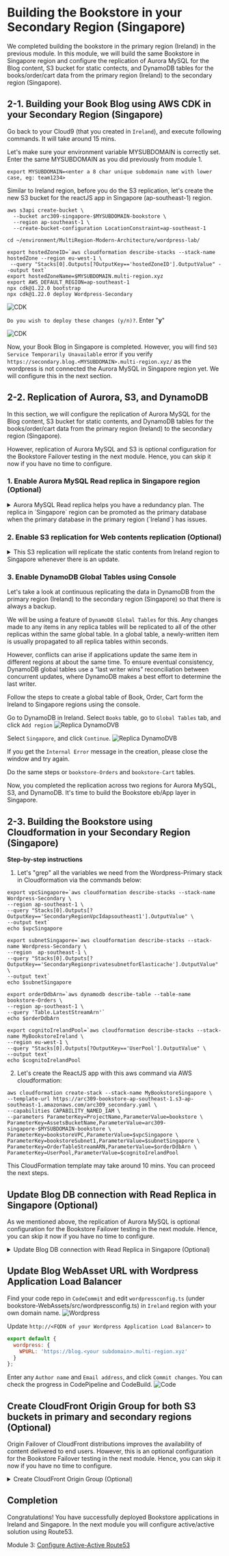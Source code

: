 # Building the Bookstore in your Secondary Region (Singapore)

We completed building the bookstore in the primary region (Ireland) in the previous module. In this module, we will build the same Bookstore in Singapore region and configure the replication of Aurora MySQL for the Blog content, S3 bucket for static contects, and DynamoDB tables for the books/order/cart data from the primary region (Ireland) to the secondary region (Singapore).

## 2-1. Building your Book Blog using AWS CDK in your Secondary Region (Singapore)

Go back to your Cloud9 (that you created in `Ireland`), and execute following commands. It will take around 15 mins.

<!--
* **hostedZoneID**: Get this information from the output of CDK or CloudFormation in the module 1. (eg.Z7VDWLHBQQSCF)
![CDK](../images/02-cdk-01.png)
* Your `MYSUBDOMAIN` was previously exported in module 1.
-->

Let's make sure your environment variable MYSUBDOMAIN is correctly set. Enter the same MYSUBDOMAIN as you did previously from module 1.

```
export MYSUBDOMAIN=<enter a 8 char unique subdomain name with lower case, eg: team1234>
```

Similar to Ireland region, before you do the S3 replication, let's create the new S3 bucket for the reactJS app in Singapore (ap-southeast-1) region.

```
aws s3api create-bucket \
  --bucket arc309-singapore-$MYSUBDOMAIN-bookstore \
  --region ap-southeast-1 \
  --create-bucket-configuration LocationConstraint=ap-southeast-1
```

```
cd ~/environment/MultiRegion-Modern-Architecture/wordpress-lab/

export hostedZoneID=`aws cloudformation describe-stacks --stack-name hostedZone --region eu-west-1 \
 --query "Stacks[0].Outputs[?OutputKey=='hostedZoneID'].OutputValue" --output text`
export hostedZoneName=$MYSUBDOMAIN.multi-region.xyz
export AWS_DEFAULT_REGION=ap-southeast-1
npx cdk@1.22.0 bootstrap
npx cdk@1.22.0 deploy Wordpress-Secondary
```

![CDK](../images/02-cdk-02.png)

`Do you wish to deploy these changes (y/n)?`. Enter "**y**"

![CDK](../images/02-cdk-03.png)

Now, your Book Blog in Singapore is completed. However, you will find `503 Service Temporarily Unavailable` error if you verify `https://secondary.blog.<MYSUBDOMAIN>.multi-region.xyz/` as the wordpress is not connected the Aurora MySQL in Singapore region yet. We will configure this in the next section.

## 2-2. Replication of Aurora, S3, and DynamoDB

In this section, we will configure the replication of Aurora MySQL for the Blog content, S3 bucket for static contents, and DynamoDB tables for the books/order/cart data from the primary region (Ireland) to the secondary region (Singapore).

However, replication of Aurora MySQL and S3 is optional configuration for the Bookstore Failover testing in the next module. Hence, you can skip it now if you have no time to configure.

### 1. Enable Aurora MySQL Read replica in Singapore region (Optional)

<details><summary>
Aurora MySQL Read replica helps you have a redundancy plan. The replica in `Singapore` region can be promoted as the primary database when the primary database in the primary region (`Ireland`) has issues.</summary>

Go back to Cloud9, and execute the following commands to enable the read replica of Aurora MySQL in `Singapore` region
from Ireland region using the AWS CLI.

- `replication-source-identifier`: Get from Cloudformation stack `Wordpress-Primary` in Ireland Region. Or use the following command in Cloud9.

```
export ReplicationSourceIdentifier=`aws cloudformation describe-stacks --stack-name Wordpress-Primary --region eu-west-1 \
    --query "Stacks[0].Outputs[?OutputKey=='RDSreplicationsourceidentifier'].OutputValue" --output text`
echo $ReplicationSourceIdentifier
```

- `vpc-security-group-ids`: Get from Cloudformation stack `Wordpress-Secondary` in Singapore Region. Or use the following command in Cloud9.

```
export VpcSecurityGroupIds=`aws cloudformation describe-stacks --stack-name Wordpress-Secondary --region ap-southeast-1 \
    --query "Stacks[0].Outputs[?OutputKey=='WordpressDBsecurityGroupId'].OutputValue" --output text`
echo $VpcSecurityGroupIds
```

CLI to create read replica of Aurora MySQL in Singapore region.

```
aws rds create-db-cluster \
  --db-cluster-identifier arc309-replica-cluster \
  --engine aurora \
  --replication-source-identifier $ReplicationSourceIdentifier \
  --vpc-security-group-ids $VpcSecurityGroupIds \
  --db-subnet-group-name secondaryregion-wordpressdb-subnetgroup \
  --source-region eu-west-1 \
  --region ap-southeast-1
```

Verify the RDS replication cluster is created in Singapore region.

```
aws rds describe-db-clusters --db-cluster-identifier arc309-replica-cluster --region ap-southeast-1
```

Create RDS read replica instance.

```
aws rds create-db-instance \
  --db-instance-identifier arc309-replica-instance \
  --db-cluster-identifier arc309-replica-cluster \
  --db-instance-class db.t3.small \
  --engine aurora \
  --region ap-southeast-1
```

Verify RDS cluster creation in [RDS console in Singapore region](https://ap-southeast-1.console.aws.amazon.com/rds/home?region=ap-southeast-1#databases:).
![Replica Aurora](../images/02-replica-01.png)

Provisioning the Aurora replica instance can take a while takes for a while, you can procced the next step while the instance is being deployed.

</details>

### 2. Enable S3 replication for Web contents replication (Optional)

<details><summary>This S3 replication will replicate the static contents from Ireland region to Singapore whenever there is an update. </summary>

Follow the steps to enable the S3 replication using the AWS CLI in Cloud9. The destination bucket name should be `your bucket name in Singarpore` that you created above such as `arc309-singapore-$MYSUBDOMAIN-bookstore`.

```bash
aws s3api put-bucket-versioning \
  --bucket arc309-singapore-$MYSUBDOMAIN-bookstore \
  --versioning-configuration Status=Enabled
```

```bash
aws s3 website s3://<arc309-singapore-$MYSUBDOMAIN-bookstore>/ --index-document index.html
```

<!-- $ aws iam create-role \
--role-name crrRole \
--assume-role-policy-document file://s3-role-trust-policy.json

$ aws iam put-role-policy \
--role-name crrRole \
--policy-document file://s3-role-permissions-policy.json \
--policy-name crrRolePolicy \ -->

Add replication configuration to the source bucket in Ireland region. Save the following JSON in a file called replication.json to the your Cloud9. You need S3 replication role ARN for this exercise. You can find it in the output table of your CloudFormation stack (MyBookstoreIreland) in Ireland or execute following command in the Cloud9.

```bash
export ReplicationArnRole=`aws cloudformation describe-stacks --stack-name MyBookstoreIreland --region eu-west-1 \
     --query "Stacks[0].Outputs[?OutputKey=='S3replicationRole'].OutputValue" --output text`
```

copy and paste the following command to create a replication.json file:

```
echo '{
  "Role": "'$ReplicationArnRole'",
  "Rules": [
    {
      "Status": "Enabled",
      "Priority": 1,
      "DeleteMarkerReplication": { "Status": "Disabled" },
      "Filter": {},
      "Destination": {
        "Bucket": "arn:aws:s3:::arc309-singapore-'$MYSUBDOMAIN'-bookstore"
      }
    }
  ]
}' > replication.json
```

```
aws s3api put-bucket-replication \
  --replication-configuration file://replication.json \
  --bucket arc309-ireland-$MYSUBDOMAIN-bookstore
```

You can check the replication configuration in S3 console.
![Replica S3](../images/02-replica-02.png)

S3 doesn't replicate objects retroactively. S3 Objects that existed before you added the replication configuration to the bucket aren't replicated to the new desination bucket. Hence, you need to sync the existing content to the new bucket in Singapore with following command.

```bash
aws s3 sync s3://arc309-ireland-$MYSUBDOMAIN-bookstore s3://arc309-singapore-$MYSUBDOMAIN-bookstore
```

</details>

### 3. Enable DynamoDB Global Tables using Console

Let's take a look at continuous replicating the data in DynamoDB from the primary region (Ireland) to the
secondary region (Singapore) so that there is always a backup.

We will be using a feature of `DynamoDB Global Tables` for this. Any changes
made to any items in any replica tables will be replicated to all of the other
replicas within the same global table. In a global table, a newly-written item is
usually propagated to all replica tables within seconds.

However, conflicts can arise if applications update the same item in different
regions at about the same time. To ensure eventual consistency, DynamoDB global tables
use a “last writer wins” reconciliation between concurrent updates, where DynamoDB makes
a best effort to determine the last writer.

Follow the steps to create a global table of Book, Order, Cart form the Ireland to Singapore regions using the console.

Go to DynamoDB in Ireland. Select `Books` table, go to `Global Tables` tab, and click `Add region`
![Replica DynamoDVB](../images/02-replica-03.png)

Select `Singapore`, and click `Continue`.
![Replica DynamoDVB](../images/02-replica-04.png)

If you get the `Internal Error` message in the creation, please close the window and try again.

Do the same steps or `bookstore-Orders` and `bookstore-Cart` tables.

<!-- aws dynamodb create-table \
    --table-name <Books table name> \
    --attribute-definitions \
        AttributeName=id,AttributeType=S \
        AttributeName=category,AttributeType=S \
    --key-schema \
        AttributeName=id,KeyType=HASH \
    --provisioned-throughput \
        ReadCapacityUnits=1,WriteCapacityUnits=1 \
    --global-secondary-indexes IndexName=category-index,KeySchema=[{AttributeName=category,KeyType=HASH}],Projection={ProjectionType=ALL},ProvisionedThroughput={ReadCapacityUnits=1,WriteCapacityUnits=1} \
    --stream-specification StreamEnabled=true,StreamViewType=NEW_AND_OLD_IMAGES \
    --region <region2>

aws dynamodb create-table \
    --table-name <Order table name> \
    --attribute-definitions \
        AttributeName=customerId,AttributeType=S \
        AttributeName=orderId,AttributeType=S \
    --key-schema \
        AttributeName=customerId,KeyType=HASH \
        AttributeName=orderId,KeyType=RANGE \
    --provisioned-throughput \
        ReadCapacityUnits=1,WriteCapacityUnits=1 \
    --stream-specification StreamEnabled=true,StreamViewType=NEW_AND_OLD_IMAGES \
    --region <region2>

aws dynamodb create-table \
    --table-name <Cart table name> \
    --attribute-definitions \
        AttributeName=customerId,AttributeType=S \
        AttributeName=bookId,AttributeType=S \
    --key-schema \
        AttributeName=customerId,KeyType=HASH \
        AttributeName=bookId,KeyType=RANGE \
    --provisioned-throughput \
        ReadCapacityUnits=1,WriteCapacityUnits=1 \
    --stream-specification StreamEnabled=true,StreamViewType=NEW_AND_OLD_IMAGES \
    --region <region2>

aws dynamodb create-global-table \
    --global-table-name <Book table name>  \
    --replication-group RegionName=<region1> RegionName=<region2> \
    --region <region2> -->

Now, you completed the replication across two regions for Aurora MySQL, S3, and DynamoDB. It's time to build the Bookstore eb/App layer in Singapore.

## 2-3. Building the Bookstore using Cloudformation in your Secondary Region (Singapore)

**Step-by-step instructions**

1. Let's "grep" all the variables we need from the Wordpress-Primary stack in Cloudformation via the commands below:

```
export vpcSingapore=`aws cloudformation describe-stacks --stack-name Wordpress-Secondary \
--region ap-southeast-1 \
--query "Stacks[0].Outputs[?OutputKey=='SecondaryRegionVpcIdapsoutheast1'].OutputValue" \
--output text`
echo $vpcSingapore

export subnetSingapore=`aws cloudformation describe-stacks --stack-name Wordpress-Secondary \
--region  ap-southeast-1 \
--query "Stacks[0].Outputs[?OutputKey=='SecondaryRegionprivatesubnetforElasticache'].OutputValue" \
--output text`
echo $subnetSingapore

export orderDdbArn=`aws dynamodb describe-table --table-name bookstore-Orders \
--region ap-southeast-1 \
--query 'Table.LatestStreamArn'`
echo $orderDdbArn

export cognitoIrelandPool=`aws cloudformation describe-stacks --stack-name MyBookstoreIreland \
--region eu-west-1 \
--query "Stacks[0].Outputs[?OutputKey=='UserPool'].OutputValue" \
--output text`
echo $cognitoIrelandPool
```

2. Let's create the ReactJS app with this aws command via AWS cloudformation:

```
aws cloudformation create-stack --stack-name MyBookstoreSingapore \
--template-url https://arc309-bookstore-ap-southeast-1.s3-ap-southeast-1.amazonaws.com/arc309_secondary.yaml \
--capabilities CAPABILITY_NAMED_IAM \
--parameters ParameterKey=ProjectName,ParameterValue=bookstore \
ParameterKey=AssetsBucketName,ParameterValue=arc309-singapore-$MYSUBDOMAIN-bookstore \
ParameterKey=bookstoreVPC,ParameterValue=$vpcSingapore \
ParameterKey=bookstoreSubnet1,ParameterValue=$subnetSingapore \
ParameterKey=OrderTableStreamARN,ParameterValue=$orderDdbArn \
ParameterKey=UserPool,ParameterValue=$cognitoIrelandPool
```

This CloudFormation template may take around 10 mins. You can proceed the next steps.

## Update Blog DB connection with Read Replica in Singapore (Optional)

As we mentioned above, the replication of Aurora MySQL is optional configuration for the Bookstore Failover testing in the next module. Hence, you can skip it now if you have no time to configure.

<details><summary>Update Blog DB connection with Read Replica in Singapore (Optional)</summary>

You remember the Book Blog you created above had `503 Service Temporarily Unavailable` error due to the Fargate didn't connect to Aurora MySQL in `Singapore`. You can find the endpoint of Read Replica in Singapore with the following commands:

```bash
aws rds describe-db-instances \
--db-instance-identifier arc309-replica-instance \
--region ap-southeast-1 \
--query "DBInstances[0].Endpoint.Address" --output text
```

Go to `ECS` in Singapore region, select `WordpressSecondarywordpresssvcTaskDefXXXXXXXX` task in `Task Definition`, and click `Create new revision`.
![ECS](../images/02-ecs-01.png)
Select `web` container and update `WORDPRESS_DB_HOST` with the above Aurora Read Replica endpoint. Click `Update`.
![ECS](../images/02-ecs-02.png)

It goes back to `Create new revision of Task Definition` screen. Please scroll down and click `Create` button.

And we need to update the password in AWS Secrets Manager in Singapore to connect the Aurora Read Replica in Singapore.

The following command will update the Secrets Manager `wordpressDBPassword` in Singapore to the same value as the `wordpressDBPassword` in Ireland:

```bash
AWS_ACCOUNTID=$(aws sts get-caller-identity --query Account --output text)

aws secretsmanager update-secret \
--secret-id arn:aws:secretsmanager:ap-southeast-1:$AWS_ACCOUNTID:secret:wordpressDBPassword \
--secret-string \
$(aws secretsmanager get-secret-value \
--secret-id arn:aws:secretsmanager:eu-west-1:$AWS_ACCOUNTID:secret:wordpressDBPassword \
--region eu-west-1 \
--query "SecretString" --output text) \
--region ap-southeast-1
```

### Update Wordpress ECS Service

1. Go to `ECS` in `Singapore` Region, select the cluster `Wordpress-Secondary-ecscluster6XXXXXXX`
2. Select the `Wordpress-Secondary-wordpresssvcSXXXXX` service and click `Update`, make sure the latest task definition is selected.
3. Click `Next` 3 times and finally `Update Service`.

Your blog in the secondary region is now configured, it will be in Read-only mode as it is connected to the read-replica of our Aurora RDS cluster in Singapore.

</details>

## Update Blog WebAsset URL with Wordpress Application Load Balancer

Find your code repo in `CodeCommit` and edit `wordpressconfig.ts` (under bookstore-WebAssets/src/wordpressconfig.ts) in `Ireland` region with your own domain name.
![Wordpress](../images/02-wp-01.png)

Update `http://<FQDN of your Wordpress Application Load Balancer>` to

```javascript
export default {
  wordpress: {
    WPURL: 'https://blog.<your subdomain>.multi-region.xyz'
  }
};
```

Enter any `Author name` and `Email address`, and click `Commit changes`. You can check the progress in CodePipeline and CodeBuild.
![Code](../images/02-code-01.png)

## Create CloudFront Origin Group for both S3 buckets in primary and secondary regions (Optional)

Origin Failover of CloudFront distributions improves the availability of content delivered to end users. However, this is an optional configuration for the Bookstore Failover testing in the next module. Hence, you can skip it now if you have no time to configure.

<details><summary>Create CloudFront Origin Group (Optional)</summary>

With CloudFront’s Origin Failover capability, your content is served from your secondary origin (Singapore) if CloudFront detects that your primary origin (Ireland) is unavailable.

<!-- For example, you can have two Amazon S3 buckets that serve as your origin, that you independently upload your content to. If an object that CloudFront requests from your primary bucket is not present or if connection to your primary bucket times-out, CloudFront will request the object from your secondary bucket. So, you can configure CloudFront to trigger a failover in response to either HTTP 4xx or 5xx status codes. -->

Click your CloudFront Distributions, and click on the "Origins and Origin Groups" tab.
![CloudFront](../images/02-cf-01.png)

Create the second origin (in Singapore).
![CloudFront](../images/02-cf-02.png)

Type your `Orgin Domain Name` with `<your Singapore S3 bucket name>.s3-ap-southeast-1.amazonaws.com` and select the options like the following.
![CloudFront](../images/02-cf-03.png)

Next, create an origin group.
![CloudFront](../images/02-cf-04.png)
CloudFront automatically switches to the secondary origin when the primary origin returns specific HTTP status code failure responses.
![CloudFront](../images/02-cf-05.png)

<!-- ## Update CloudFront Domain Name with your domain

Update CloudFront Domain Name (eg. xxxxxxxxx.cloudfront.net) to `$MYSUBDOMAIN.multi-region.xyz`.
Go to CloudFront, and edit `Alternate Domain Names` in `General` tab.
![CloudFront](../images/02-cf-06.png)

Update `Alternate Domain Names` with your Domain name and select your ACM Certifacte created by CDK in module 1.
![CloudFront](../images/02-cf-07.png) -->

</details>

## Completion

Congratulations! You have successfully deployed Bookstore applications in Ireland and Singapore. In the next module you will configure active/active solution using Route53.

Module 3: [Configure Active-Active Route53](../3_Route53Configuration/README.md)
